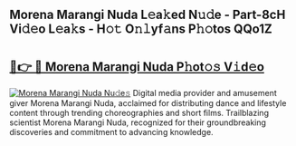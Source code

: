 ## Morena Marangi Nuda L𝚎a𝚔ed N𝚞𝚍e - Part-8cH Vi𝚍𝚎o L𝚎a𝚔s - H𝚘𝚝 O𝚗𝚕yf𝚊ns P𝚑𝚘tos QQo1Z

# <h2><a href="http://kf6vrwd.oniu.top/?m=Morena+Marangi+Nuda">🔗👉 🔴 Morena Marangi Nuda P𝚑ot𝚘𝚜 V𝚒d𝚎o</a></h2>

[![Morena Marangi Nuda Nu𝚍e𝚜](https://i.imgur.com/0qMVB7G.gif)](http://kf6vrwd.oniu.top/?m=Morena+Marangi+Nuda)
Digital media provider and amusement giver Morena Marangi Nuda, acclaimed for distributing dance and lifestyle content through trending choreographies and short films. Trailblazing scientist Morena Marangi Nuda, recognized for their groundbreaking discoveries and commitment to advancing knowledge.  
